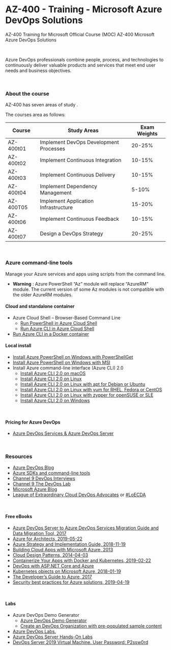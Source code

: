 # AZ-400 - Training - Microsoft Azure DevOps Solutions
AZ-400 Training for Microsoft Official Course (MOC) AZ-400 Microsoft Azure DevOps Solutions

<br>

Azure DevOps professionals combine people, process, and technologies to continuously deliver valuable products and services that meet end user needs and business objectives.

<br>

### About the course
AZ-400 has seven areas of study .

The courses area as follows:
 
| Course | Study Areas | Exam Weights |
| --- | --- | --- |
| AZ-400t01 | Implement DevOps Development Processes | 20-25% |
| AZ-400t02 | Implement Continuous Integration | 10-15% |
| AZ-400t03 | Implement Continuous Delivery | 10-15% |
| AZ-400t04 | Implement Dependency Management | 5-10% |
| AZ-400T05 | Implement Application Infrastructure | 15-20% |
| AZ-400t06 | Implement Continuous Feedback | 10-15% |
| AZ-400t07 | Design a DevOps Strategy | 20-25% |


 
<br>
 
 ### Azure command-line tools
 Manage your Azure services and apps using scripts from the command line.
  * **Warning** : Azure PowerShell “Az” module will replace “AzureRM” module. The current version of some Az modules is not compatible with the older AzureRM modules.

 
 
 #### Cloud and standalone container
  * Azure Cloud Shell – Browser-Based Command Line 
     * [Run PowerShell in Azure Cloud Shell](https://shell.azure.com/)
     * [Run Azure CLI in Azure Cloud Shell](https://shell.azure.com/)
  * [Run Azure CLI in a Docker container](https://docs.microsoft.com/en-us/cli/azure/run-azure-cli-docker)
 
 
 
 #### Local install
  * [Install Azure PowerShell on Windows with PowerShellGet](https://docs.microsoft.com/en-us/powershell/azure/install-az-ps)
  * [Install Azure PowerShell on Windows with MSI](https://docs.microsoft.com/en-us/powershell/azure/install-az-ps)
  * Install Azure command-line interface (Azure CLI) 2.0
    * [Install Azure CLI 2.0 on macOS](https://docs.microsoft.com/en-us/cli/azure/install-azure-cli-macos)
    * [Install Azure CLI 2.0 on Linux](https://docs.microsoft.com/en-us/cli/azure/install-azure-cli-linux)
    * [Install Azure CLI 2.0 on Linux with apt for Debian or Ubuntu](https://docs.microsoft.com/en-us/cli/azure/install-azure-cli-apt)
    * [Install Azure CLI 2.0 on Linux with yum for RHEL, Fedora or CentOS](https://docs.microsoft.com/en-us/cli/azure/install-azure-cli-yum)
    * [Install Azure CLI 2.0 on Linux with zypper for openSUSE or SLE](https://docs.microsoft.com/en-us/cli/azure/install-azure-cli-zypper)
    * [Install Azure CLI 2.0 on Windows](https://docs.microsoft.com/en-us/cli/azure/install-azure-cli-windows)
  
<br>


 #### Pricing for Azure DevOps
 * [Azure DevOps Services & Azure DevOps Server](https://azure.microsoft.com/en-us/pricing/details/devops/azure-devops-services/)

<br>


### Resources
 * [Azure DevOps Blog](https://devblogs.microsoft.com/devops/) 
 * [Azure SDKs and command-line tools](https://azure.microsoft.com/en-us/downloads/)
 * [Channel 9 DevOps Interviews](https://channel9.msdn.com/Blogs/DevOps-Interviews)
 * [Channel 9 The DevOps Lab](https://channel9.msdn.com/Shows/DevOps-Lab)
 * [Microsoft Azure Blog](https://azure.microsoft.com/en-us/blog/)
 * [League of Extraordinary Cloud DevOps Advocates](http://leagueofextraordinaryclouddevopsadvocates.com/) or [#LoECDA](http://loecda.com/)


 
<br>


#### Free eBooks
 * [Azure DevOps Server to Azure DevOps Services Migration Guide and Data Migration Tool, 2017](https://www.microsoft.com/en-us/download/details.aspx?id=54274)
 * [Azure for Architects, 2019-05-22](https://azure.microsoft.com/en-us/resources/azure-for-architects/)
 * [Azure Strategy and Implementation Guide, 2018-11-19](https://azure.microsoft.com/en-us/resources/azure-strategy-and-implementation-guide/en-us/)
 * [Building Cloud Apps with Microsoft Azure, 2013](http://download.microsoft.com/download/8/F/4/8F485F6E-EA78-43B5-84DE-1392EAB13779/Microsoft_Press_eBook_Building_Cloud_Apps_with%20Microsoft_Azure_PDF.pdf)
 * [Cloud Design Patterns, 2014-04-03](https://www.microsoft.com/en-us/download/details.aspx?id=42026)
 * [Containerize Your Apps with Docker and Kubernetes, 2019-02-22](https://azure.microsoft.com/en-in/resources/containerize-your-apps-with-docker-and-kubernetes/)
 * [DevOps with ASP.NET Core and Azure](https://aka.ms/devopsbook)
 * [Kubernetes objects on Microsoft Azure, 2018-01-19](https://azure.microsoft.com/en-us/resources/kubernetes-objects-on-microsoft-azure/en-us/)
 * [The Developer’s Guide to Azure, 2017](https://azure.microsoft.com/en-us/campaigns/developer-guide/)
 * [Security best practices for Azure solutions, 2019-04-19](https://azure.microsoft.com/en-us/resources/security-best-practices-for-azure-solutions/)
 
<br>


#### Labs
 * Azure DevOps Demo Generator
   * [Azure DevOps Demo Generator](https://azuredevopsdemogenerator.azurewebsites.net/)
   * [Create an DevOps Organization with pre-populated sample content](https://docs.microsoft.com/en-us/azure/devops/demo-gen/use-demo-generator-v2)
 * [Azure DevOps Labs.](https://www.azuredevopslabs.com/)
 * [Azure DevOps Server Hands-On Labs](https://www.azuredevopslabs.com/labs/devopsserver/)
 * [DevOps Server 2019 Virtual Machine. User Password: P2ssw0rd](https://www.azuredevopslabs.com/labs/devopsserver/devopsvmdownload/)
